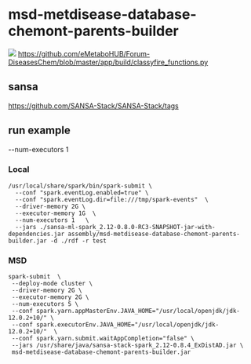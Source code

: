 # msd-metdisease-database-chemont-parents-builder

[![](https://mermaid.ink/img/pako:eNqtk1Fr2zAUhf-KEHtwIK7f81BIrbT1QtvQ9mXEJcjWdSNmSa50XWaa_vfJlsLY1sJaZjAW6N7znasjv9DaCKAL-mh5tyf3rNTEP8tEOZEqQCEdcAep4MircdEpKdLav1UvWwF2RtL09NAY26tsc1WwXV6wA1m921_vQRmNqZAWakw7bkGjmwXsWZL77RuNQTXWZqYyn5ZkyaavRlVSXOeXxXr1LWh3fTX2ZVLXe_kdhk8DPtw24sl5Aj_Q8hrH89oVo4k1DFHy7U3SWKNInCYMUVLmYQ5w6wuXWhxLH0pKDuQiyVvu3HDu-bfw1IPDkyk1X4xDBzdNHhxejNlH9geb_rCR3KGV-nEePrPg4zKZLhebjmEzncJ_gsHTNpAeficWgbhsI-6Y1VtOpji86i1j23sruxa8xoF8TUoabjULuY5Osl92sy_PYJ00Ogvx7kK8J4htSSPubxvvwNb_DOMtgtUc5TNEootIOqcKrOJS-L_5ZTRQUvQyUNKFXwpoeN9iSUv96kv7zl9TWAmJxtJFw1sHc8p7NHeDrukCbQ_HIia5H0PFqtef76x2mQ)](https://mermaid.live/edit#pako:eNqtk1Fr2zAUhf-KEHtwIK7f81BIrbT1QtvQ9mXEJcjWdSNmSa50XWaa_vfJlsLY1sJaZjAW6N7znasjv9DaCKAL-mh5tyf3rNTEP8tEOZEqQCEdcAep4MircdEpKdLav1UvWwF2RtL09NAY26tsc1WwXV6wA1m921_vQRmNqZAWakw7bkGjmwXsWZL77RuNQTXWZqYyn5ZkyaavRlVSXOeXxXr1LWh3fTX2ZVLXe_kdhk8DPtw24sl5Aj_Q8hrH89oVo4k1DFHy7U3SWKNInCYMUVLmYQ5w6wuXWhxLH0pKDuQiyVvu3HDu-bfw1IPDkyk1X4xDBzdNHhxejNlH9geb_rCR3KGV-nEePrPg4zKZLhebjmEzncJ_gsHTNpAeficWgbhsI-6Y1VtOpji86i1j23sruxa8xoF8TUoabjULuY5Osl92sy_PYJ00Ogvx7kK8J4htSSPubxvvwNb_DOMtgtUc5TNEootIOqcKrOJS-L_5ZTRQUvQyUNKFXwpoeN9iSUv96kv7zl9TWAmJxtJFw1sHc8p7NHeDrukCbQ_HIia5H0PFqtef76x2mQ)
https://github.com/eMetaboHUB/Forum-DiseasesChem/blob/master/app/build/classyfire_functions.py

## sansa

https://github.com/SANSA-Stack/SANSA-Stack/tags

## run example

--num-executors 1 

### Local 

```shell
/usr/local/share/spark/bin/spark-submit \
  --conf "spark.eventLog.enabled=true" \
  --conf "spark.eventLog.dir=file:///tmp/spark-events"  \
  --driver-memory 2G \
  --executor-memory 1G  \
  --num-executors 1   \
  --jars ./sansa-ml-spark_2.12-0.8.0-RC3-SNAPSHOT-jar-with-dependencies.jar assembly/msd-metdisease-database-chemont-parents-builder.jar -d ./rdf -r test
```

### MSD 

```shell
spark-submit  \
 --deploy-mode cluster \
 --driver-memory 2G \
 --executor-memory 2G \
 --num-executors 5 \
 --conf spark.yarn.appMasterEnv.JAVA_HOME="/usr/local/openjdk/jdk-12.0.2+10/" \
 --conf spark.executorEnv.JAVA_HOME="/usr/local/openjdk/jdk-12.0.2+10/"  \
 --conf spark.yarn.submit.waitAppCompletion="false" \
 --jars /usr/share/java/sansa-stack-spark_2.12-0.8.4_ExDistAD.jar \
 msd-metdisease-database-chemont-parents-builder.jar
```
